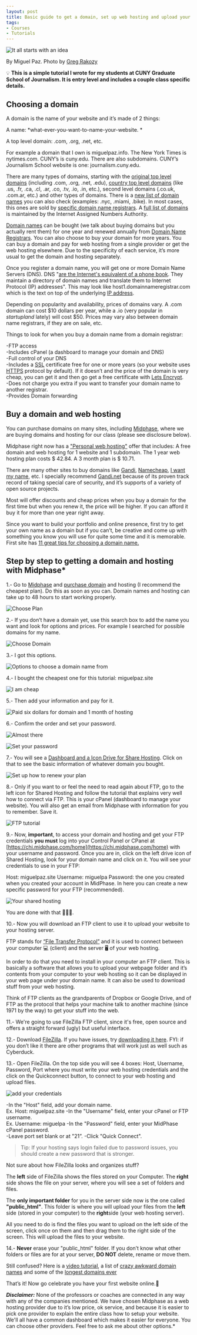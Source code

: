 ```yaml
---
layout: post
title: Basic guide to get a domain, set up web hosting and upload your first website via FTP
tags:
- Courses
- Tutorials
---
```


![It all starts with an idea](assets/images/firstwebpage-sky.jpeg)

By Miguel Paz. Photo by [Greg Rakozy](https://unsplash.com/@grakozy)


💡 **This is a simple tutorial I wrote for my students at CUNY Graduate School of Journalism. It is entry level and includes a couple class specific details.**

## Choosing a domain

A domain is the name of your website and it’s made of 2 things: 

A name: *what-ever-you-want-to-name-your-website. *

A top level domain: .com, .org, .net, etc.

For example a domain that I own is miguelpaz.info. The New York Times is nytimes.com. CUNY’s is cuny.edu. There are also subdomains. CUNY’s Journalism School website is one: journalism.cuny.edu.  


There are many types of domains, starting with the [original top level domains](https://en.wikipedia.org/wiki/List_of_Internet_top-level_domains#Original_top-level_domains) (including .com, .org, .net, .edu), [country top level domains](http://country_code_top) (like .us, .fr, .ca, .cl, .ar, .co, .tv, .io, .in, etc.), second level domains (.co.uk, .com.ar, etc.) and other types of domains. There is a [new list of domain names](https://en.wikipedia.org/wiki/List_of_Internet_top-level_domains#ICANN-era_generic_top-level_domains) you can also check (examples: .nyc, .miami, .bike). In most cases, this ones are sold by [specific domain name registrars](https://en.wikipedia.org/wiki/List_of_Internet_top-level_domains#ICANN-era_generic_top-level_domains). A [full list of domains](https://www.iana.org/domains/root/db) is maintained by the Internet Assigned Numbers Authority.

[Domain names](https://en.wikipedia.org/wiki/Domain_name) can be bought (we talk about buying domains but you actually rent them) for one year and renewed annually from [Domain Name Registrars](https://en.wikipedia.org/wiki/Domain_name_registrar). You can also choose to buy your domain for more years. You can buy a domain and pay for web hosting from a single provider or get the web hosting elsewhere. Due to the specificity of each service, it’s more usual to get the domain and hosting separately.


Once you register a domain name, you will get one or more Domain Name Servers (DNS). DNS "[are the Internet's equivalent of a phone book](http://www.networksolutions.com/support/what-is-a-domain-name-server-dns-and-how-does-it-work/). They maintain a directory of domain names and translate them to Internet Protocol (IP) addresses". This may look like host1.domainnameregistrar.com which is the text on top of the underlying [IP address](https://en.wikipedia.org/wiki/IP_address).  

Depending on popularity and availability, prices of domains vary. A .com domain can cost $10 dollars per year, while a .io (very popular in *startupland* lately) will cost $50. Prices may vary also between domain name registrars, if they are on sale, etc. 

Things to look for when you buy a domain name from a domain registrar: 

-FTP access  
-Includes cPanel (a dashboard to manage your domain and DNS)  
-Full control of your DNS  
-Includes a [SSL](https://en.wikipedia.org/wiki/Transport_Layer_Security) certificate free for one or more years (so your website uses [HTTPS](https://en.wikipedia.org/wiki/HTTPS) protocol by default). If it doesn’t and the price of the domain is very cheap, you can get it and then go get a free certificate with [Lets Encrypt](https://letsencrypt.org/getting-started/).  
-Does not charge you extra if you want to transfer your domain name to another registrar.  
-Provides Domain forwarding

## Buy a domain and web hosting

You can purchase domains on many sites,  including [Midphase](https://www.midphase.com/website-hosting/), where we are buying domains and hosting for our class (please see disclosure below). 

Midphase right now has a ["Personal web hosting"](https://www.midphase.com/website-hosting/#) offer that includes: A free domain and web hosting for 1 website and 1 subdomain. The 1 year web hosting plan costs $ 42.84. A 3 month plan is $ 10.71. 

There are many other sites to buy domains like [Gandi](https://www.gandi.net), [Namecheap](https://www.namecheap.com), [I want my name](https://iwantmyname.com), etc.  I specially recommend [Gandi.net](https://www.gandi.net/) because of its proven track record of taking special care of security, and it’s supports of a variety of open source projects.

Most will offer discounts and cheap prices when you buy a domain for the first time but when you renew it, the price will be higher. If you can afford it buy it for more than one year right away.

Since you want to build your portfolio and online presence, first try to get your own name as a domain but if you can’t, be creative and come up with something you know you will use for quite some time and it is memorable. First site has [11 great tips for choosing a domain name.](http://firstsiteguide.com/choose-domain/)

## Step by step to getting a domain and hosting with Midphase*

1.- Go to [Midphase](https://www.midphase.com/website-hosting/) and [purchase domain](https://www.midphase.com/knowledgebase/display/MID/How+To+Register+A+Domain) and hosting (I recommend the cheapest plan). Do this as soon as you can. Domain names and hosting can take up to 48 hours to start working properly.   


![Choose Plan](assets/images/image_0.png)    


2.- If you don’t have a domain yet, use this search box to add the name you want and look for options and prices. For example I searched for possible domains for my name.  


![Choose Domain](assets/images/image_1.png)    


3.- I got this options.   


![Options to choose a domain name from](assets/images/image_2.png)    


4.- I bought the cheapest one for this tutorial: miguelpaz.site  


![I am cheap](assets/images/image_3.png)   


5.- Then add your information and pay for it.  


![Paid six dollars for domain and 1 month of hosting](assets/images/image_4.png)  


6.- Confirm the order and set your password.  


![Almost there](assets/images/image_5.png)    


![Set your password](assets/images/image_6.png)      


7.- You will see a [Dashboard and a Icon Drive for Share Hosting](https://www.midphase.com/knowledgebase/display/MID/How+To+Access+cPanel+Through+The+Shared+Hosting+Tab). Click on that to see the basic information of whatever domain you bought.   


![Set up how to renew your plan](assets/images/image_7.png)  


8.- Only if you want to or feel the need to read again about FTP, go to the left icon for Shared Hosting and follow the tutorial that explains very well how to connect via FTP. This is your cPanel (dashboard to manage your website). You will also get an email from Midphase with information for you to remember. Save it.	


![FTP tutorial](assets/images/image_8.png)  	


9.- Now, **important**, to access your domain and hosting and get your FTP credentials **you must** log into your Control Panel or CPanel at [https://chi.midphase.com/home](https://chi.midphase.com/home) with your username and password. Once you are in, click on the left drive icon of Shared Hosting, look for your domain name and click on it. You will see your credentials to use in your FTP:  	

Host: miguelpaz.site
Username: miguelpa
Password: the one you created when you created your account in MidPhase. In here you can create a new specific password for your FTP (recommended).  	


![Your shared hosting](assets/images/image_9.png)    	


 
You are done with that 👍🏼🍾.       	



10.- Now you will download an FTP client to use it to upload your website to your hosting server.   	


FTP stands for [“File Transfer Protocol”](https://en.wikipedia.org/wiki/File_Transfer_Protocol) and it is used to connect between your computer 💻 (client) and the server 🖥 of your web hosting.   	

In order to do that you need to install in your computer an FTP client. This is basically a software that allows you to upload your webpage folder and it’s contents from your computer to your web hosting so it can be displayed in your web page under your domain name. It can also be used to download stuff from your web hosting.   	

Think of FTP clients as the grandparents of Dropbox or Google Drive, and of FTP as the protocol that helps your machine talk to another machine (since 1971 by the way) to get your stuff into the web.	


11.- We're going to use FileZilla FTP client, since it's free, open source and offers a straight forward (ugly) but useful interface.	


12.- Download [FileZilla](https://filezilla-project.org/). If you have issues, try [downloading it here](https://sourceforge.net/projects/filezilla/?source=typ_redirect). FYI: if you don’t like it there are other programs that will work just as well such as Cyberduck.	


13.- Open FileZilla. On the top side you will see 4 boxes: Host, Username, Password, Port where you must write your web hosting credentials and the click on the Quickconnect button, to connect to your web hosting and upload files.   


![add your credentials](assets/images/image_11.png)  


-In the "Host" field, add your domain name.   
Ex. Host: miguelpaz.site
-In the "Username" field, enter your cPanel or FTP username.  
Ex. Username: miguelpa
-In the "Password" field, enter your MidPhase cPanel password.  
-Leave port set blank or at "21”.
-Click "Quick Connect".   


> Tip: If your hosting says login failed due to password issues, you should create a new password that is stronger.     



Not sure about how FileZilla looks and organizes stuff?   

The **left** side of FileZilla shows the files stored on your Computer. The **right** side shows the file on your server, where you will see a set of folders and files.   

The **only important folder** for you in the server side now is the one called **"public_html"**. This folder is where you will upload your files from the **left** side (stored in your computer) to the **right**side (your web hosting server). 

All you need to do is find the files you want to upload on the left side of the screen, click once on them and then drag them to the right side of the screen. This will upload the files to your website.	


14.- **Never** erase your "public_html" folder. If you don’t know what other folders or files are for at your server, **DO NOT** delete, rename or move them.  


Still confused? Here is a [video tutorial](https://www.youtube.com/watch?v=O3DudpEMPiY), a list of [crazy awkward domain names](http://www.boredpanda.com/worst-domain-names/) and some of the [longest domains ever](http://archive.oreilly.com/pub/post/the_worlds_longest_domain_name.html)  

That’s it! Now go celebrate you have your first website online.🎉  


**_Disclaimer:_** None of the professors or coaches are connected in any way with any of the companies mentioned. We have chosen Midphase as a web hosting provider due to it’s low price, ok service, and because it is easier to pick one provider to explain the entire class how to setup your website. We'll all have a common dashboard which makes it easier for everyone. You can choose other providers. Feel free to ask me about other options.*  
